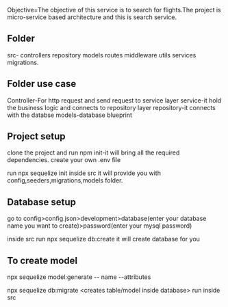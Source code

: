 Objective=The objective of this service is to search for flights.The project is micro-service based architecture and this is search service.

## Folder

src-
controllers
repository
models
routes
middleware
utils
services
migrations.

## Folder use case

Controller-For http request and send request to service layer
service-it hold the business logic and connects to repository layer
repository-it connects with the databse
models-database blueprint

## Project setup

clone the project and run npm init-it will bring all the required dependencies.
create your own .env file

run npx sequelize init inside src
it will provide you with config,seeders,migrations,models folder.

## Database setup

go to config>config.json>development>database(enter your database name you want to create)>password(enter your mysql password)

inside src run npx sequelize db:create
it will create database for you

## To create model

npx sequelize model:generate -- name <model name> --attributes <fields you want in your model>

npx sequelize db:migrate <creates table/model inside database> run inside src
